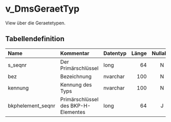 # v_DmsGeraetTyp

View über die Geraetetypen.

## Tabellendefinition

| Name              | Kommentar                           | Datentyp | Länge | Nullable |
| :---------------- | :---------------------------------- | :------- | ----: | :------: |
| s_seqnr           | Der Primärschlüssel                 | long     |    64 |    N     |
| bez               | Bezeichnung                         | nvarchar |   100 |    N     |
| kennung           | Kennung des Typs                    | nvarchar |   100 |    N     |
| bkphelement_seqnr | Primärschlüssel des BKP-H-Elementes | long     |    64 |    J     |
